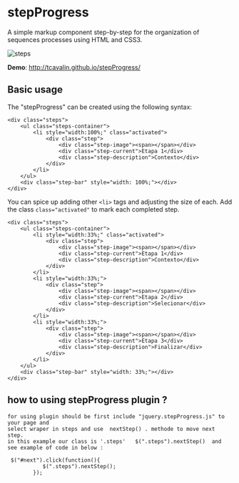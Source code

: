 # stepProgress
A simple markup component step-by-step for the organization of sequences processes using HTML and CSS3.

![steps](https://cloud.githubusercontent.com/assets/6153386/13013794/36805868-d198-11e5-9b2e-e1e3c4b87825.png)

**Demo**: http://tcavalin.github.io/stepProgress/

## Basic usage ##

The "stepProgress" can be created using the following syntax:

    <div class="steps">
        <ul class="steps-container">
            <li style="width:100%;" class="activated">
                <div class="step">
                    <div class="step-image"><span></span></div>
                    <div class="step-current">Etapa 1</div>
                    <div class="step-description">Contexto</div>
                </div>
            </li>
        </ul>
        <div class="step-bar" style="width: 100%;"></div>
    </div>

You can spice up adding other `<li>` tags and adjusting the size of each. Add the class `class="activated"` to mark each completed step.

    <div class="steps">
        <ul class="steps-container">
            <li style="width:33%;" class="activated">
                <div class="step">
                    <div class="step-image"><span></span></div>
                    <div class="step-current">Etapa 1</div>
                    <div class="step-description">Contexto</div>
                </div>
            </li>
            <li style="width:33%;">
                <div class="step">
                    <div class="step-image"><span></span></div>
                    <div class="step-current">Etapa 2</div>
                    <div class="step-description">Selecionar</div>
                </div>
            </li>
            <li style="width:33%;">
                <div class="step">
                    <div class="step-image"><span></span></div>
                    <div class="step-current">Etapa 3</div>
                    <div class="step-description">Finalizar</div>
                </div>
            </li>
        </ul>
        <div class="step-bar" style="width: 33%;"></div>
    </div>
    
  ## how to using stepProgress plugin ? ##
    
    for using plugin should be first include "jquery.stepProgress.js" to your page and 
    select wraper in steps and use  nextStep() . methode to move next step. 
    in this example our class is '.steps'   $(".steps").nextStep()  and see example of code in below : 
    
     $("#next").click(function(){
               $(".steps").nextStep();
            });
 


